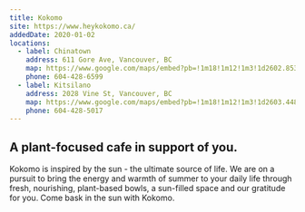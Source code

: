 ```yaml
---
title: Kokomo
site: https://www.heykokomo.ca/
addedDate: 2020-01-02
locations:
  - label: Chinatown
    address: 611 Gore Ave, Vancouver, BC
    map: https://www.google.com/maps/embed?pb=!1m18!1m12!1m3!1d2602.853476384162!2d-123.09953748409124!3d49.279173579330916!2m3!1f0!2f0!3f0!3m2!1i1024!2i768!4f13.1!3m3!1m2!1s0x5486716fd93e1b41%3A0x2df8cfd406f357f0!2sKokomo!5e0!3m2!1sen!2sca!4v1578295409955!5m2!1sen!2sca
    phone: 604-428-6599
  - label: Kitsilano
    address: 2028 Vine St, Vancouver, BC
    map: https://www.google.com/maps/embed?pb=!1m18!1m12!1m3!1d2603.4488243337582!2d-123.15957118409179!3d49.2678920793297!2m3!1f0!2f0!3f0!3m2!1i1024!2i768!4f13.1!3m3!1m2!1s0x54867312fb02ebf5%3A0xcffa64ae7a18be4d!2sKokomo!5e0!3m2!1sen!2sca!4v1578295442581!5m2!1sen!2sca
    phone: 604-428-5017
---
```


## A plant-focused cafe in support of you.

Kokomo is inspired by the sun - the ultimate source of life. We are on a pursuit to bring the energy and warmth of summer to your daily life through fresh, nourishing, plant-based bowls, a sun-filled space and our gratitude for you. Come bask in the sun with Kokomo.
